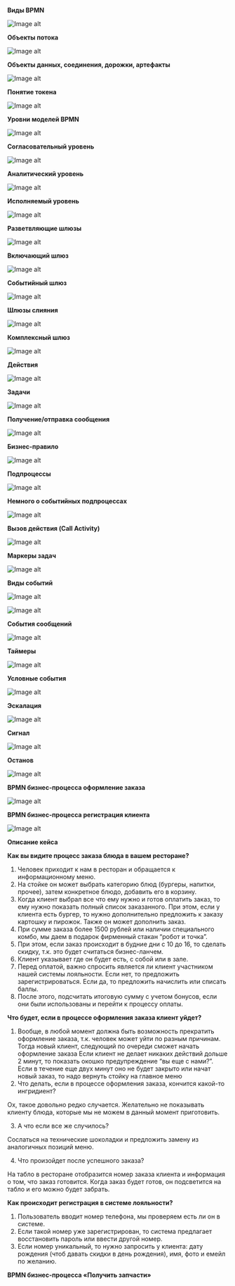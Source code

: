 ﻿**Виды BPMN**

![Image alt](https://github.com/dmatwe/projects/blob/main/OTUS_SA_ADVANCED/BPMN/png/b1.png)

**Объекты потока**

![Image alt](https://github.com/dmatwe/projects/blob/main/OTUS_SA_ADVANCED/BPMN/png/b2.png)

**Объекты данных, соединения, дорожки, артефакты**

![Image alt](https://github.com/dmatwe/projects/blob/main/OTUS_SA_ADVANCED/BPMN/png/b3.png)

**Понятие токена**

![Image alt](https://github.com/dmatwe/projects/blob/main/OTUS_SA_ADVANCED/BPMN/png/b4.png)

**Уровни моделей BPMN**

![Image alt](https://github.com/dmatwe/projects/blob/main/OTUS_SA_ADVANCED/BPMN/png/b5.png)

**Согласовательный уровень**

![Image alt](https://github.com/dmatwe/projects/blob/main/OTUS_SA_ADVANCED/BPMN/png/b6.png)

**Аналитический уровень**

![Image alt](https://github.com/dmatwe/projects/blob/main/OTUS_SA_ADVANCED/BPMN/png/b7.png)


**Исполняемый уровень**

![Image alt](https://github.com/dmatwe/projects/blob/main/OTUS_SA_ADVANCED/BPMN/png/b9.png)


**Разветвляющие шлюзы**

![Image alt](https://github.com/dmatwe/projects/blob/main/OTUS_SA_ADVANCED/BPMN/png/b8.png)


**Включающий шлюз**

![Image alt](https://github.com/dmatwe/projects/blob/main/OTUS_SA_ADVANCED/BPMN/png/b10.png)


**Событийный шлюз**

![Image alt](https://github.com/dmatwe/projects/blob/main/OTUS_SA_ADVANCED/BPMN/png/b13.png)


**Шлюзы слияния**

![Image alt](https://github.com/dmatwe/projects/blob/main/OTUS_SA_ADVANCED/BPMN/png/b11.png)


**Комплексный шлюз**

![Image alt](https://github.com/dmatwe/projects/blob/main/OTUS_SA_ADVANCED/BPMN/png/b12.png)


**Действия**

![Image alt](https://github.com/dmatwe/projects/blob/main/OTUS_SA_ADVANCED/BPMN/png/b14.png)

**Задачи**

![Image alt](https://github.com/dmatwe/projects/blob/main/OTUS_SA_ADVANCED/BPMN/png/b15.png)


**Получение/отправка сообщения**

![Image alt](https://github.com/dmatwe/projects/blob/main/OTUS_SA_ADVANCED/BPMN/png/b16.png)


**Бизнес-правило**

![Image alt](https://github.com/dmatwe/projects/blob/main/OTUS_SA_ADVANCED/BPMN/png/b17.png)

**Подпроцессы**

![Image alt](https://github.com/dmatwe/projects/blob/main/OTUS_SA_ADVANCED/BPMN/png/b18.png)


**Немного о событийных подпроцессах**

![Image alt](https://github.com/dmatwe/projects/blob/main/OTUS_SA_ADVANCED/BPMN/png/b19.png)


**Вызов действия (Call Activity)**

![Image alt](https://github.com/dmatwe/projects/blob/main/OTUS_SA_ADVANCED/BPMN/png/b20.png)


**Маркеры задач**

![Image alt](https://github.com/dmatwe/projects/blob/main/OTUS_SA_ADVANCED/BPMN/png/b21.png)


**Виды событий**

![Image alt](https://github.com/dmatwe/projects/blob/main/OTUS_SA_ADVANCED/BPMN/png/b22.png)

![Image alt](https://github.com/dmatwe/projects/blob/main/OTUS_SA_ADVANCED/BPMN/png/b23.png)

**События сообщений**

![Image alt](https://github.com/dmatwe/projects/blob/main/OTUS_SA_ADVANCED/BPMN/png/b24.png)

**Таймеры**

![Image alt](https://github.com/dmatwe/projects/blob/main/OTUS_SA_ADVANCED/BPMN/png/b25.png)


**Условные события**

![Image alt](https://github.com/dmatwe/projects/blob/main/OTUS_SA_ADVANCED/BPMN/png/b26.png)


**Эскалация**

![Image alt](https://github.com/dmatwe/projects/blob/main/OTUS_SA_ADVANCED/BPMN/png/b27.png)

**Сигнал**

![Image alt](https://github.com/dmatwe/projects/blob/main/OTUS_SA_ADVANCED/BPMN/png/b28.png)


**Останов**

![Image alt](https://github.com/dmatwe/projects/blob/main/OTUS_SA_ADVANCED/BPMN/png/b29.png)

**BPMN бизнес-процесса оформление заказа**

![Image alt](https://github.com/dmatwe/projects/blob/main/OTUS_SA_ADVANCED/BPMN/Робот%20и%20точка%20оформление%20заказа.png)

**BPMN бизнес-процесса регистрация клиента**

![Image alt](https://github.com/dmatwe/projects/blob/main/OTUS_SA_ADVANCED/BPMN/Робот%20и%20точка%20регистрация%20клиента.png)

**Описание кейса**


**Как вы видите процесс заказа блюда в вашем ресторане?**
1. Человек приходит к нам в ресторан и обращается к информационному меню. 
2. На стойке он может выбрать категорию блюд (бургеры, напитки, прочее), затем конкретное
блюдо, добавить его в корзину. 
3. Когда клиент выбрал все что ему нужно и готов оплатить заказ, то ему нужно показать полный список заказанного.
При этом, если у клиента есть бургер, то нужно дополнительно предложить к заказу картошку и пирожок. Также он может дополнить заказ.
4. При сумме заказа более 1500 рублей или наличии специального комбо, мы даем в
подарок фирменный стакан “робот и точка”. 
5. При этом, если заказ происходит в будние дни с 10 до 16, то сделать скидку, т.к. это будет считаться бизнес-ланчем.
6. Клиент указывает где он будет есть, с собой или в зале.
7. Перед оплатой, важно спросить является ли клиент участником нашей системы
лояльности. Если нет, то предложить зарегистрироваться. Если да, то предложить
начислить или списать баллы.
8. После этого, подсчитать итоговую сумму с учетом бонусов, если они были
использованы и перейти к процессу оплаты.


**Что будет, если в процессе оформления заказа клиент уйдет?**
1. Вообще, в любой момент должна быть возможность прекратить оформление заказа,
т.к. человек может уйти по разным причинам. Тогда новый клиент, следующий по
очереди сможет начать оформление заказа
Если клиент не делает никаких действий дольше 2 минут, то показать окошко
предупреждение “вы еще с нами?”. Если в течение еще двух минут оно не будет
закрыто или начат новый заказ, то надо вернуть стойку на главное меню
2. Что делать, если в процессе оформления заказа, кончится какой-то ингридиент?

Ох, такое довольно редко случается. Желательно не показывать клиенту блюда,
которые мы не можем в данный момент приготовить.

3. А что если все же случилось?

Сослаться на технические шоколадки и предложить замену из аналогичных позиций
меню.

4. Что произойдет после успешного заказа?

На табло в ресторане отобразится номер заказа клиента и информация о том, что
заказ готовится. Когда заказ будет готов, он подсветится на табло и его можно будет
забрать.


**Как происходит регистрация в системе лояльности?**
1. Пользователь вводит номер телефона, мы проверяем есть ли он в системе. 
2. Если такой номер уже зарегистрирован, то система предлагает восстановить пароль или ввести
другой номер. 
3. Если номер уникальный, то нужно запросить у клиента: дату рождения
(чтоб давать скидки в день рождения), имя, фото и емейл по желанию.


**BPMN бизнес-процесса «Получить запчасти»**